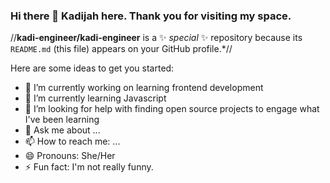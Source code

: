 ### Hi there 👋 Kadijah here. Thank you for visiting my space.

//**kadi-engineer/kadi-engineer** is a ✨ _special_ ✨ repository because its `README.md` (this file) appears on your GitHub profile.*//

Here are some ideas to get you started:

- 🔭 I’m currently working on learning frontend development
- 🌱 I’m currently learning Javascript
- 🤔 I’m looking for help with finding open source projects to engage what I've been learning
- 💬 Ask me about ...
- 📫 How to reach me: ...
- 😄 Pronouns: She/Her
- ⚡ Fun fact: I'm not really funny.

